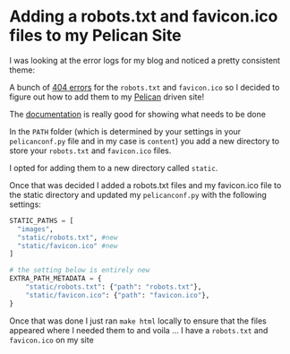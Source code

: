 # Adding a robots.txt and favicon.ico files to my Pelican Site

I was looking at the error logs for my blog and noticed a pretty consistent theme:

A bunch of [404 errors](https://developer.mozilla.org/en-US/docs/Web/HTTP/Status/404) for the `robots.txt` and `favicon.ico` so I decided to figure out how to add them to my [Pelican](favicon.ico) driven site!

The [documentation](https://docs.getpelican.com/en/stable/tips.html?highlight=favicon#copy-static-files-to-the-root-of-your-site) is really good for showing what needs to be done

In the `PATH` folder (which is determined by your settings in your `pelicanconf.py` file and in my case is `content`) you add a new directory to store your `robots.txt` and `favicon.ico` files. 

I opted for adding them to a new directory called `static`. 

Once that was decided I added a robots.txt files and my favicon.ico file to the static directory and updated my `pelicanconf.py` with the following settings:

```python
STATIC_PATHS = [
  "images", 
  "static/robots.txt", #new
  "static/favicon.ico" #new
]

# the setting below is entirely new
EXTRA_PATH_METADATA = {
    "static/robots.txt": {"path": "robots.txt"},
    "static/favicon.ico": {"path": "favicon.ico"},
}
```

Once that was done I just ran `make html` locally to ensure that the files appeared where I needed them to and voila ... I have a `robots.txt` and `favicon.ico` on my site
